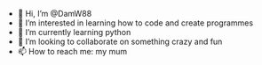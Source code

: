 - 👋 Hi, I’m @DamW88
- 👀 I’m interested in learning how to code and create programmes
- 🌱 I’m currently learning python
- 💞️ I’m looking to collaborate on something crazy and fun
- 📫 How to reach me: my mum

<!---
DamW88/DamW88 is a ✨ special ✨ repository because its `README.md` (this file) appears on your GitHub profile.
You can click the Preview link to take a look at your changes.
--->
